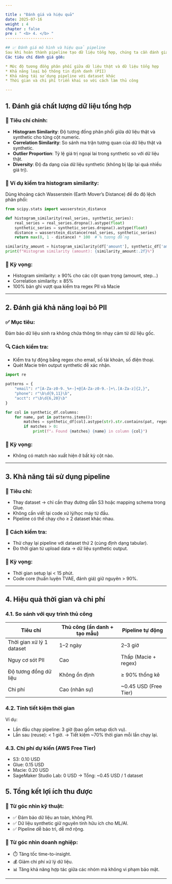 ```yaml
---

title : "Đánh giá và hiệu quả"
date: 2025-07-16
weight : 4
chapter : false
pre : " <b> 4. </b> "
---------------------

## 📈 Đánh giá mô hình và hiệu quả pipeline
Sau khi hoàn thành pipeline tạo dữ liệu tổng hợp, chúng ta cần đánh giá cả **chất lượng dữ liệu sinh ra** và **hiệu quả tổng thể** của hệ thống. 
Các tiêu chí đánh giá gồm:

* Mức độ tương đồng phân phối giữa dữ liệu thật và dữ liệu tổng hợp
* Khả năng loại bỏ thông tin định danh (PII)
* Khả năng tái sử dụng pipeline với dataset khác
* Thời gian và chi phí triển khai so với cách làm thủ công

---
```


## 1. Đánh giá chất lượng dữ liệu tổng hợp

### 🎯 Tiêu chí chính:
- **Histogram Similarity**: Độ tương đồng phân phối giữa dữ liệu thật và synthetic cho từng cột numeric.
- **Correlation Similarity**: So sánh ma trận tương quan của dữ liệu thật và synthetic.
- **Outlier Proportion**: Tỷ lệ giá trị ngoại lai trong synthetic so với dữ liệu thật.
- **Diversity**: Độ đa dạng của dữ liệu synthetic (không bị lặp lại quá nhiều giá trị).

### 🧪 Ví dụ kiểm tra histogram similarity:
Dùng khoảng cách Wasserstein (Earth Mover’s Distance) để đo độ lệch phân phối:

```python
from scipy.stats import wasserstein_distance

def histogram_similarity(real_series, synthetic_series):
    real_series = real_series.dropna().astype(float)
    synthetic_series = synthetic_series.dropna().astype(float)
    distance = wasserstein_distance(real_series, synthetic_series)
    return max(0, 1 - distance) * 100  # % tương đồng

similarity_amount = histogram_similarity(df['amount'], synthetic_df['amount'])
print(f"Histogram similarity (amount): {similarity_amount:.2f}%")
```
### 🎯 Kỳ vọng:
* Histogram similarity: ≥ 90% cho các cột quan trọng (amount, step…)
* Correlation similarity: ≥ 85%
* 100% bản ghi vượt qua kiểm tra regex PII và Macie
---

## 2. Đánh giá khả năng loại bỏ PII
### ✅ Mục tiêu:
Đảm bảo dữ liệu sinh ra không chứa thông tin nhạy cảm từ dữ liệu gốc.

### 🔍 Cách kiểm tra:
* Kiểm tra tự động bằng regex cho email, số tài khoản, số điện thoại.
* Quét Macie trên output synthetic để xác nhận.

```python
import re

patterns = {
    "email": r"[A-Za-z0-9._%+-]+@[A-Za-z0-9.-]+\.[A-Za-z]{2,}",
    "phone": r"\b\d{9,11}\b",
    "acct": r"\b\d{6,20}\b"
}

for col in synthetic_df.columns:
    for name, pat in patterns.items():
        matches = synthetic_df[col].astype(str).str.contains(pat, regex=True, na=False).sum()
        if matches > 0:
            print(f"⚠️ Found {matches} {name} in column {col}")
```
### 🎯 Kỳ vọng:
* Không có match nào xuất hiện ở bất kỳ cột nào.
---

## 3. Khả năng tái sử dụng pipeline
### 🔄 Tiêu chí:
- Thay dataset → chỉ cần thay đường dẫn S3 hoặc mapping schema trong Glue.
- Không cần viết lại code xử lý/học máy từ đầu.
- Pipeline có thể chạy cho ≥ 2 dataset khác nhau.

### 📌 Cách kiểm tra:
- Thử chạy lại pipeline với dataset thứ 2 (cùng định dạng tabular).
- Đo thời gian từ upload data → dữ liệu synthetic output.

### 🎯 Kỳ vọng:
- Thời gian setup lại < 15 phút.
- Code core (huấn luyện TVAE, đánh giá) giữ nguyên > 90%.
---

## 4. Hiệu quả thời gian và chi phí
### 4.1. So sánh với quy trình thủ công
| Tiêu chí                 | Thủ công (ẩn danh + tạo mẫu) | Pipeline tự động     |
| -------------------------| -----------------------------| ---------------------|
| Thời gian xử lý 1 dataset| 1–2 ngày                     | 2–3 giờ              |
| Nguy cơ sót PII          | Cao                          | Thấp (Macie + regex) |
| Độ tương đồng dữ liệu    | Không ổn định                | ≥ 90% thống kê       |
| Chi phí                  | Cao (nhân sự)                | ~0.45 USD (Free Tier)|

### 4.2. Tính tiết kiệm thời gian
Ví dụ:
- Lần đầu chạy pipeline: 3 giờ (bao gồm setup dịch vụ).
- Lần sau (reuse): < 1 giờ.
→ Tiết kiệm ~70% thời gian mỗi lần chạy lại.

### 4.3. Chi phí dự kiến (AWS Free Tier)
- S3: 0.10 USD
- Glue: 0.15 USD
- Macie: 0.20 USD
- SageMaker Studio Lab: 0 USD
→ Tổng: ~0.45 USD / 1 dataset


## 5. Tổng kết lợi ích thu được

### 🎯 Từ góc nhìn kỹ thuật:
* ✅ Đảm bảo dữ liệu an toàn, không PII.
* ✅ Dữ liệu synthetic giữ nguyên tính hữu ích cho ML/AI.
* ✅ Pipeline dễ bảo trì, dễ mở rộng.

### 💼 Từ góc nhìn doanh nghiệp:
* ⏱️ Tăng tốc time-to-insight.
* 💰 Giảm chi phí xử lý dữ liệu.
* 📊 Tăng khả năng hợp tác giữa các nhóm mà không vi phạm bảo mật.
---


